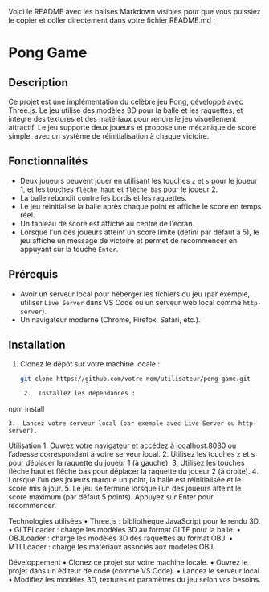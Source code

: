 Voici le README avec les balises Markdown visibles pour que vous puissiez le copier et coller directement dans votre fichier README.md :

# Pong Game

## Description
Ce projet est une implémentation du célèbre jeu Pong, développé avec Three.js. Le jeu utilise des modèles 3D pour la balle et les raquettes, et intègre des textures et des matériaux pour rendre le jeu visuellement attractif. Le jeu supporte deux joueurs et propose une mécanique de score simple, avec un système de réinitialisation à chaque victoire.

## Fonctionnalités
- Deux joueurs peuvent jouer en utilisant les touches `z` et `s` pour le joueur 1, et les touches `flèche haut` et `flèche bas` pour le joueur 2.
- La balle rebondit contre les bords et les raquettes.
- Le jeu réinitialise la balle après chaque point et affiche le score en temps réel.
- Un tableau de score est affiché au centre de l'écran.
- Lorsque l'un des joueurs atteint un score limite (défini par défaut à 5), le jeu affiche un message de victoire et permet de recommencer en appuyant sur la touche `Enter`.

## Prérequis
- Avoir un serveur local pour héberger les fichiers du jeu (par exemple, utiliser `Live Server` dans VS Code ou un serveur web local comme `http-server`).
- Un navigateur moderne (Chrome, Firefox, Safari, etc.).

## Installation
1. Clonez le dépôt sur votre machine locale :
   ```bash
   git clone https://github.com/votre-nom/utilisateur/pong-game.git

	2.	Installez les dépendances :

npm install


	3.	Lancez votre serveur local (par exemple avec Live Server ou http-server).

Utilisation
	1.	Ouvrez votre navigateur et accédez à localhost:8080 ou l’adresse correspondant à votre serveur local.
	2.	Utilisez les touches z et s pour déplacer la raquette du joueur 1 (à gauche).
	3.	Utilisez les touches flèche haut et flèche bas pour déplacer la raquette du joueur 2 (à droite).
	4.	Lorsque l’un des joueurs marque un point, la balle est réinitialisée et le score mis à jour.
	5.	Le jeu se termine lorsque l’un des joueurs atteint le score maximum (par défaut 5 points). Appuyez sur Enter pour recommencer.

Technologies utilisées
	•	Three.js : bibliothèque JavaScript pour le rendu 3D.
	•	GLTFLoader : charge les modèles 3D au format GLTF pour la balle.
	•	OBJLoader : charge les modèles 3D des raquettes au format OBJ.
	•	MTLLoader : charge les matériaux associés aux modèles OBJ.

Développement
	•	Clonez ce projet sur votre machine locale.
	•	Ouvrez le projet dans un éditeur de code (comme VS Code).
	•	Lancez le serveur local.
	•	Modifiez les modèles 3D, textures et paramètres du jeu selon vos besoins.

